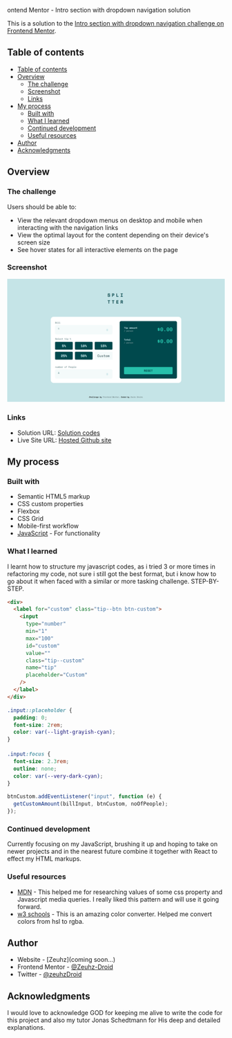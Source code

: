 ontend Mentor - Intro section with dropdown navigation solution

This is a solution to the [Intro section with dropdown navigation challenge on Frontend Mentor](https://www.frontendmentor.io/challenges/intro-section-with-dropdown-navigation-ryaPetHE5).

## Table of contents

- [Table of contents](#table-of-contents)
- [Overview](#overview)
  - [The challenge](#the-challenge)
  - [Screenshot](#screenshot)
  - [Links](#links)
- [My process](#my-process)
  - [Built with](#built-with)
  - [What I learned](#what-i-learned)
  - [Continued development](#continued-development)
  - [Useful resources](#useful-resources)
- [Author](#author)
- [Acknowledgments](#acknowledgments)

## Overview

### The challenge

Users should be able to:

- View the relevant dropdown menus on desktop and mobile when interacting with the navigation links
- View the optimal layout for the content depending on their device's screen size
- See hover states for all interactive elements on the page

### Screenshot

![Image After coding](images/Built%20Desktop%20preview.png)

### Links

- Solution URL: [Solution codes](https://github.com/Zeuhz-Droid/tip-calculator-app-main)
- Live Site URL: [Hosted Github site](https://zeuhz-droid.github.io/tip-calculator-app-main/)

## My process

### Built with

- Semantic HTML5 markup
- CSS custom properties
- Flexbox
- CSS Grid
- Mobile-first workflow
- [JavaScript](https://javascript.org/) - For functionality

### What I learned

I learnt how to structure my javascript codes, as i tried 3 or more times in refactoring my code, not sure i still got the best format, but i know how to go about it when faced with a similar or more tasking challenge. STEP-BY-STEP.

```html
<div>
  <label for="custom" class="tip--btn btn-custom">
    <input
      type="number"
      min="1"
      max="100"
      id="custom"
      value=""
      class="tip--custom"
      name="tip"
      placeholder="Custom"
    />
  </label>
</div>
```

```css
.input::placeholder {
  padding: 0;
  font-size: 2rem;
  color: var(--light-grayish-cyan);
}

.input:focus {
  font-size: 2.3rem;
  outline: none;
  color: var(--very-dark-cyan);
}
```

```js
btnCustom.addEventListener("input", function (e) {
  getCustomAmount(billInput, btnCustom, noOfPeople);
});
```

### Continued development

Currently focusing on my JavaScript, brushing it up and hoping to take on newer projects and in the nearest future combine it together with React to effect my HTML markups.

### Useful resources

- [MDN](https://developer.mozilla.org/en-US/) - This helped me for researching values of some css property and Javascript media queries. I really liked this pattern and will use it going forward.
- [w3 schools](https://www.w3schools.com/colors/colors_converter.asp) - This is an amazing color converter. Helped me convert colors from hsl to rgba.

## Author

- Website - [Zeuhz](coming soon...)
- Frontend Mentor - [@Zeuhz-Droid](https://www.frontendmentor.io/profile/Zeuhz-Droid)
- Twitter - [@zeuhzDroid](https://www.twitter.com/zeuhzDroid)

## Acknowledgments

I would love to acknowledge GOD for keeping me alive to write the code for this project and also my tutor Jonas Schedtmann for His deep and detailed explanations.
